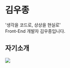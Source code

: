 # 김우종
'생각을 코드로, 상상을 현실로' <br>
Front-End 개발자 김우종입니다.
## 자기소개
<img src="https://user-images.githubusercontent.com/65944245/99877290-4d385a80-2c40-11eb-9cb1-cd0d0c93f787.jpg"> <br>

